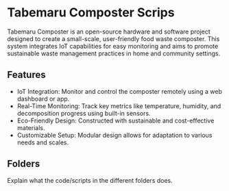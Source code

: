 # Tabemaru Composter Scrips

Tabemaru Composter is an open-source hardware and software project designed to create a small-scale, user-friendly food waste composter. This system integrates IoT capabilities for easy monitoring and aims to promote sustainable waste management practices in home and community settings.

## Features

* IoT Integration: Monitor and control the composter remotely using a web dashboard or app.
* Real-Time Monitoring: Track key metrics like temperature, humidity, and decomposition progress using built-in sensors.
* Eco-Friendly Design: Constructed with sustainable and cost-effective materials.
* Customizable Setup: Modular design allows for adaptation to various needs and scales. 


## Folders
Explain what the code/scripts in the different folders does.
